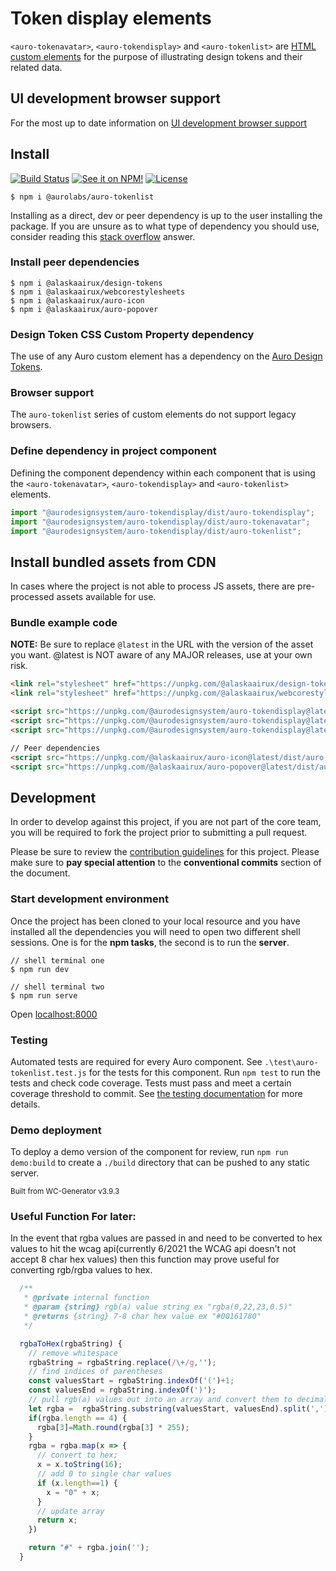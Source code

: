 # Token display elements

`<auro-tokenavatar>`, `<auro-tokendisplay>` and `<auro-tokenlist>` are [HTML custom elements](https://developer.mozilla.org/en-US/docs/Web/Web_Components/Using_custom_elements) for the purpose of illustrating design tokens and their related data.

## UI development browser support

For the most up to date information on [UI development browser support](https://auro.alaskaair.com/support/browsersSupport)

## Install

[![Build Status](https://img.shields.io/github/workflow/status/AlaskaAirlines/auro-tokenlist/Test%20and%20publish?branch=master&style=for-the-badge)](https://github.com/AlaskaAirlines/auro-tokenlist/actions?query=workflow%3A%22test+and+publish%22)
[![See it on NPM!](https://img.shields.io/npm/v/@aurolabs/auro-tokenlist?style=for-the-badge&color=orange)](https://www.npmjs.com/package/@aurolabs/auro-tokenlist)
[![License](https://img.shields.io/npm/l/@aurolabs/auro-tokenlist?color=blue&style=for-the-badge)](https://www.apache.org/licenses/LICENSE-2.0)

```shell
$ npm i @aurolabs/auro-tokenlist
```

Installing as a direct, dev or peer dependency is up to the user installing the package. If you are unsure as to what type of dependency you should use, consider reading this [stack overflow](https://stackoverflow.com/questions/18875674/whats-the-difference-between-dependencies-devdependencies-and-peerdependencies) answer.

### Install peer dependencies

```shell
$ npm i @alaskaairux/design-tokens
$ npm i @alaskaairux/webcorestylesheets
$ npm i @alaskaairux/auro-icon
$ npm i @alaskaairux/auro-popover
```

### Design Token CSS Custom Property dependency

The use of any Auro custom element has a dependency on the [Auro Design Tokens](https://auro.alaskaair.com/getting-started/developers/design-tokens).

### Browser support

The `auro-tokenlist` series of custom elements do not support legacy browsers.

### Define dependency in project component

Defining the component dependency within each component that is using the `<auro-tokenavatar>`, `<auro-tokendisplay>` and `<auro-tokenlist>` elements.

```javascript
import "@aurodesignsystem/auro-tokendisplay/dist/auro-tokendisplay";
import "@aurodesignsystem/auro-tokendisplay/dist/auro-tokenavatar";
import "@aurodesignsystem/auro-tokendisplay/dist/auro-tokenlist";
```

## Install bundled assets from CDN

In cases where the project is not able to process JS assets, there are pre-processed assets available for use.

### Bundle example code

**NOTE:** Be sure to replace `@latest` in the URL with the version of the asset you want. @latest is NOT aware of any MAJOR releases, use at your own risk.

```html
<link rel="stylesheet" href="https://unpkg.com/@alaskaairux/design-tokens@latest/dist/tokens/CSSCustomProperties.css" />
<link rel="stylesheet" href="https://unpkg.com/@alaskaairux/webcorestylesheets@latest/dist/bundled/essentials.css" />

<script src="https://unpkg.com/@aurodesignsystem/auro-tokendisplay@latest/dist/auro-tokendisplay__bundled.js" type="module"></script>
<script src="https://unpkg.com/@aurodesignsystem/auro-tokendisplay@latest/dist/auro-tokenavatar__bundled.js" type="module"></script>
<script src="https://unpkg.com/@aurodesignsystem/auro-tokendisplay@latest/dist/auro-tokenlist__bundled.js" type="module"></script>

// Peer dependencies
<script src="https://unpkg.com/@alaskaairux/auro-icon@latest/dist/auro-icon__bundled.js" type="module"></script>
<script src="https://unpkg.com/@alaskaairux/auro-popover@latest/dist/auro-popover__bundled.js" type="module"></script>
```

## Development

In order to develop against this project, if you are not part of the core team, you will be required to fork the project prior to submitting a pull request.

Please be sure to review the [contribution guidelines](https://auro.alaskaair.com/getting-started/developers/contributing) for this project. Please make sure to **pay special attention** to the **conventional commits** section of the document.

### Start development environment

Once the project has been cloned to your local resource and you have installed all the dependencies you will need to open two different shell sessions. One is for the **npm tasks**, the second is to run the **server**.

```shell
// shell terminal one
$ npm run dev

// shell terminal two
$ npm run serve
```

Open [localhost:8000](http://localhost:8000/)

### Testing

Automated tests are required for every Auro component. See `.\test\auro-tokenlist.test.js` for the tests for this component. Run `npm test` to run the tests and check code coverage. Tests must pass and meet a certain coverage threshold to commit. See [the testing documentation](https://auro.alaskaair.com/support/tests) for more details.

### Demo deployment

To deploy a demo version of the component for review, run `npm run demo:build` to create a `./build` directory that can be pushed to any static server.

<small>Built from WC-Generator v3.9.3</small>

### Useful Function For later:

In the event that rgba values are passed in and need to be converted to hex values to hit the wcag api(currently 6/2021 the WCAG api doesn't not accept 8 char hex values) then this function may prove useful for converting rgb/rgba values to hex.

```js
  /**
   * @private internal function
   * @param {string} rgb(a) value string ex "rgba(0,22,23,0.5)"
   * @returns {string} 7-8 char hex value ex "#00161780"
   */

  rgbaToHex(rgbaString) {
    // remove whitespace
    rgbaString = rgbaString.replace(/\+/g,'');
    // find indices of parentheses
    const valuesStart = rgbaString.indexOf('(')+1;
    const valuesEnd = rgbaString.indexOf(')');
    // pull rgb(a) values out into an array and convert them to decimal
    let rgba =  rgbaString.substring(valuesStart, valuesEnd).split(',').map(x=>+x);
    if(rgba.length == 4) {
      rgba[3]=Math.round(rgba[3] * 255);
    }
    rgba = rgba.map(x => {
      // convert to hex;
      x = x.toString(16);
      // add 0 to single char values
      if (x.length==1) {
        x = "0" + x;
      }
      // update array
      return x;
    })

    return "#" + rgba.join('');
  }
```
